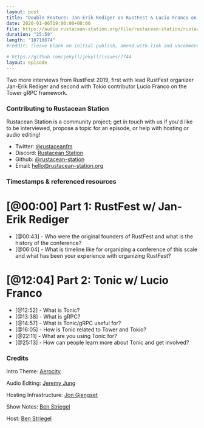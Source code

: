 ```yaml
---
layout: post
title: "Double Feature: Jan-Erik Rediger on RustFest & Lucio Franco on the Tonic gRPC framework"
date: 2020-01-06T19:00:00+00:00
file: https://audio.rustacean-station.org/file/rustacean-station/rustacean-station-e009-rustfest-jan-erik-rediger.mp3
duration: "25:59"
length: "18710674"
#reddit: (leave blank on initial publish, amend with link and uncomment this line after Reddit thread has been posted)

# https://github.com/jekyll/jekyll/issues/7744
layout: episode
---
```


Two more interviews from RustFest 2019, first with lead RustFest organizer Jan-Erik Rediger and second with Tokio contributor Lucio Franco on the Tower gRPC framework.

<!--
The episode introduction goes here.
The first paragraph should ideally be short, and is used in various
places as a "short description" for the episode. Any subsequent
paragraphs show up as "expanded description".
-->

### Contributing to Rustacean Station

<!-- You can probably leave this as-is -->

Rustacean Station is a community project; get in touch with us if you'd like to be interviewed, propose a topic for an episode, or help with hosting or audio editing!

 - Twitter: [@rustaceanfm](https://twitter.com/rustaceanfm)
 - Discord: [Rustacean Station](https://discord.gg/cHc3Gyc)
 - Github: [@rustacean-station](https://github.com/rustacean-station/)
 - Email: [hello@rustacean-station.org](mailto:hello@rustacean-station.org)

### Timestamps & referenced resources

# [@00:00] Part 1: RustFest w/ Jan-Erik Rediger

- [@00:43] - Who were the original founders of RustFest and what is the history of the conference?
- [@06:04] - What is timeline like for organizing a conference of this scale and what has been your experience with organizing RustFest?

# [@12:04] Part 2: Tonic w/ Lucio Franco

- [@12:52] - What is Tonic?
- [@13:38] - What is gRPC?
- [@14:57] - What is Tonic/gRPC useful for?
- [@16:05] - How is Tonic related to Tower and Tokio?
- [@22:11] - What are you using Tonic for?
- [@25:13] - How can people learn more about Tonic and get involved?

<!--
In this section, leave timestamped notes of the form:

 - [@HH:MM:SS] - Topic at first timestamp
 - [@HH:MM:SS] - Topic at second timestamp
     - A link to additional material discussed during the preceding topic

-->

### Credits

Intro Theme: [Aerocity](https://twitter.com/AerocityMusic)

Audio Editing: [Jeremy Jung](https://twitter.com/jertype)

Hosting Infrastructure: [Jon Gjengset](https://twitter.com/jonhoo/)

Show Notes: [Ben Striegel](https://twitter.com/bstrie/)

Host: [Ben Striegel](https://twitter.com/bstrie/)
